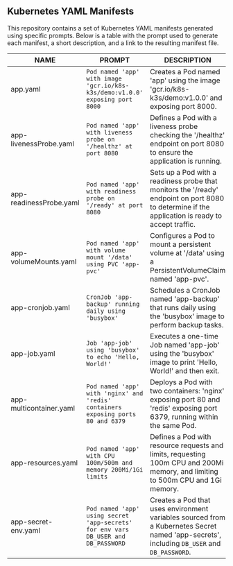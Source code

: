 ## Kubernetes YAML Manifests

This repository contains a set of Kubernetes YAML manifests generated using specific prompts. Below is a table with the prompt used to generate each manifest, a short description, and a link to the resulting manifest file.

| NAME                 | PROMPT                                                                                                 | DESCRIPTION                                                   | EXAMPLE                           |
|----------------------|--------------------------------------------------------------------------------------------------------|---------------------------------------------------------------|-----------------------------------|
| app.yaml             | `Pod named 'app' with image 'gcr.io/k8s-k3s/demo:v1.0.0' exposing port 8000`                            | Creates a Pod named 'app' using the image 'gcr.io/k8s-k3s/demo:v1.0.0' and exposing port 8000. | [app.yaml](./yaml/app.yaml) |
| app-livenessProbe.yaml | `Pod named 'app' with liveness probe on '/healthz' at port 8080`                                        | Defines a Pod with a liveness probe checking the '/healthz' endpoint on port 8080 to ensure the application is running. | [app-livenessProbe.yaml](./yaml/app-livenessProbe.yaml) |
| app-readinessProbe.yaml | `Pod named 'app' with readiness probe on '/ready' at port 8080`                                        | Sets up a Pod with a readiness probe that monitors the '/ready' endpoint on port 8080 to determine if the application is ready to accept traffic. | [app-readinessProbe.yaml](./yaml/app-readinessProbe.yaml) |
| app-volumeMounts.yaml | `Pod named 'app' with volume mount '/data' using PVC 'app-pvc'`                                         | Configures a Pod to mount a persistent volume at '/data' using a PersistentVolumeClaim named 'app-pvc'. | [app-volumeMounts.yaml](./yaml/app-volumeMounts.yaml) |
| app-cronjob.yaml     | `CronJob 'app-backup' running daily using 'busybox'`                                                   | Schedules a CronJob named 'app-backup' that runs daily using the 'busybox' image to perform backup tasks. | [app-cronjob.yaml](./yaml/app-cronjob.yaml) |
| app-job.yaml         | `Job 'app-job' using 'busybox' to echo 'Hello, World!'`                                                | Executes a one-time Job named 'app-job' using the 'busybox' image to print 'Hello, World!' and then exit. | [app-job.yaml](./yaml/app-job.yaml) |
| app-multicontainer.yaml | `Pod named 'app' with 'nginx' and 'redis' containers exposing ports 80 and 6379`                      | Deploys a Pod with two containers: 'nginx' exposing port 80 and 'redis' exposing port 6379, running within the same Pod. | [app-multicontainer.yaml](./yaml/app-multicontainer.yaml) |
| app-resources.yaml   | `Pod named 'app' with CPU 100m/500m and memory 200Mi/1Gi limits`                                       | Defines a Pod with resource requests and limits, requesting 100m CPU and 200Mi memory, and limiting to 500m CPU and 1Gi memory. | [app-resources.yaml](./yaml/app-resources.yaml) |
| app-secret-env.yaml  | `Pod named 'app' using secret 'app-secrets' for env vars DB_USER and DB_PASSWORD`                      | Creates a Pod that uses environment variables sourced from a Kubernetes Secret named 'app-secrets', including `DB_USER` and `DB_PASSWORD`. | [app-secret-env.yaml](./yaml/app-secret-env.yaml) |
